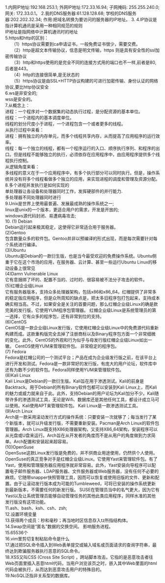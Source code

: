 ﻿1.内网IP地址:192.168.253.1;
  外网IP地址:172.33.16.94;
  子网掩码: 255.255.240.0;
  网关: 172.33.0.1。
2.我的DNS服务器:61.128.128.68;
  学校的DNS服务器:202.202.32.34;
  作用:把域名转换为要访问的服务器的IP地址。
3.
4.IP协议是指计算机通讯是采用一种相同规范的规则</br>
  IP地址是指网络中计算机通讯时的地址</br>
5.https和http的区别：</br>
　　（1）https协议需要到ca申请证书，一般免费证书很少，需要交费。</br> 
　　（2）http是超文本传输协议，信息是明文传输，https 则是具有安全性的ssl加密传输协议</br> 
　　（3）http和https使用的是完全不同的连接方式用的端口也不一样,前者是80,后者是443。 </br>
　　（4）http的连接很简单,是无状态的</br> 
　　（5）https协议是由SSL+HTTP协议构建的可进行加密传输、身份认证的网络协议,要比http协议安全</br>
6.ws是非安全的;</br>
  wss是安全的。</br>
7.从概念上：</br>
进程：一个程序对一个数据集的动态执行过程，是分配资源的基本单位。</br>
线程：一个进程内的基本调度单位。</br>
线程的划分尺度小于进程，一个进程包含一个或者更多的线程。</br>
从执行过程中来看：</br>
进程：拥有独立的内存单元，而多个线程共享内存，从而提高了应用程序的运行效率。</br>
线程：每一个独立的线程，都有一个程序运行的入口、顺序执行序列、和程序的出口。但是线程不能够独立的执行，必须依存在应用程序中，由应用程序提供多个线程执行控制。</br>
从逻辑角度来看：</br>
多线程的意义在于一个应用程序中，有多个执行部分可以同时执行。但是，操作系统并没有将多个线程看做多个独立的应用，来实现进程的调度和管理及资源分配。 </br>
8.多个进程并发执行是如何实现的</br>
  单处理器让各设备和处理器同时工作，发挥硬部件的并行能力.</br>
  多处理器不同处理器同时进行</br>
9.Unix是世界上使用最普遍、发展最成熟的操作系统之一;</br>
  linux是unix的一个版本，更适合用户的需求，开发是开放的;</br>
  windows源代码封闭、易遭病毒攻击;</br>
10.
(1) Debian</br>
Debian运行起来极其稳定，这使得它非常适合用于服务器。</br>
(2)Gentoo</br>
包含数量众多的软件包。Gentoo并非以预编译的形式出现，而是每次需要针对每个系统进行编译。</br>
(3)Ubuntu</br>
Ubuntu是Debian的一款衍生版，也是当今最受欢迎的免费操作系统。Ubuntu侧重于它在这个市场的应用，在服务器、云计算、甚至一些运行Ubuntu Linux的移动设备上很常见</br>
(4)Damn Vulnerable Linux</br>
它有意捆绑了坏的、配置不当的、过时的、很容易被不法分子攻击的软件。</br>
(5)红帽企业级Linux</br>
它有服务器版本，支持众多处理器架构，包括x86和x86_64。红帽提供了非常多的稳定版应用程序，但是众所周知的缺点是，把太多旧程序包打包起来，支持成本确实相当高。不过，如果安全是关注的首要问题，那么红帽企业级Linux的确是款完美的发行版，它使用YUM程序包管理器。
红帽企业级Linux是系统管理员的第一选择，它有众多的程序包，还有非常到位的支持。</br>
(6)CentOS</br>
CentOS是一款企业级Linux发行版，它使用红帽企业级Linux中的免费源代码重新构建而成。这款重构版完全去掉了注册商标以及Binary程序包方面一个非常细微的变化。此外，CentOS的外观和行为似乎与母发行版红帽企业级Linux如出一辙。 CentOS使用YUM来管理软件包。
非常稳定的程序包。</br>
(7) Fedora</br>
Fedora是红帽公司的一个测试平台；产品在成为企业级发行版之前，在该平台上进行开发和测试。Fedora是一款非常好的发行版，有庞大的用户论坛，软件库中还有为数不少的软件包。Fedora同样使用YUM来管理软件包。</br>
(8)Kali Linux</br>
Kali Linux是Debian的一款衍生版。Kali旨在用于渗透测试。Kali的前身是Backtrack。用于Debian的所有Binary软件包都可以安装到Kali Linux上，而Kali的魅力或威力就来自于此。此外，支持Debian的用户论坛为Kali加分不少。Kali随带许多的渗透测试工具，无论是Wifi、数据库还是其他任何工具，都设计成立马可以使用。Kali使用APT来管理软件包。
Kali Linux是一款渗透测试工具。</br>
(9)Arch Linux</br>
Arch是一款采用滚动发行方式的操作系统：只要安装一次就够了；每当发行了某个新版本，就可以升级发行版，不需要重新安装。Pacman是Arch Linux的软件包管理器。Arch Linux既支持X86处理器架构，又支持X86_64架构，安装程序可以从光盘或U盘来运行。Arch旨在从开发者的角度而不是从用户的角度做到力求简单。Arch配置和安装起来超容易。</br>
(10)OpenSuse</br>
OpenSuse这款Linux发行版是免费的，并不供商业用途使用，仍然供个人使用。OpenSuse的真正竞争对手是红帽企业级Linux。它使用Yast来管理软件包。有了Yast，使用和管理服务器应用程序就非常容易。此外，Yast安装向导程序可以配置电子邮件服务器、LDAP服务器、文件服务器或Web服务器，没有任何不必要的麻烦。它随带snapper快照管理工具，因而可以恢复或使用旧版的文件、更新和配置。由于让滚动发行版本成为可能的Tumbleweed，可将已安装的操作系统更新到最新版本，不需要任何的新发行版。
SUSE在管理员当中的名气更大，因为它有Yast以及让系统管理员能够自动管理任务的其他此类应用程序，同样水准的其他发行版没有这项功能。</br>
11.ash、bash、ksh、csh、zsh;</br>
12.设置环境变量</br>
13.获得两个成员：秒和毫秒；再当地时区信息存入tz所指结构体。</br>
14.Swap空间是“匿名”数据的交换空间。 影响服务进程。</br>
15.65536个</br>
16.vim里剪切复制粘贴命令是什么</br>
17.通过把SQL命令插入到Web表单提交或输入域名或页面请求的查询字符串，最终达到欺骗服务器执行恶意的SQL命令。</br>
18.XSS又叫CSS (Cross Site Script) ，跨站脚本攻击。它指的是恶意攻击者往Web页面里插入恶意html代码，当用户浏览该页之时，嵌入其中Web里面的html代码会被执行，从而达到恶意攻击用户的特殊目的。</br>
19.NoSQL泛指非关系型的数据库。
